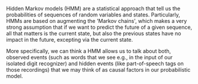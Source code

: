 Hidden Markov models (HMM) are a statistical approach that tell us the probabilities of sequences of random variables and states. Particularly, HMMs are based on augmenting the 'Markov chains', which makes a very strong assumption that if we want to predict the future of a given sequence, all that matters is the current state, but also the previous states have no impact in the future, excepting via the current state. 

More specifically, we can think a HMM allows us to talk about both, observed events (such as words that we see e.g., in the input of our isolated digit recognizer) and hidden events (like part-of-speech tags on those recordings) that we may think of as causal factors in our probabilistic model. 